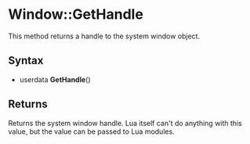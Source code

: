 # Window::GetHandle

This method returns a handle to the system window object.

## Syntax

- userdata **GetHandle**()

## Returns

Returns the system window handle. Lua itself can't do anything with this value, but the value can be passed to Lua modules.
